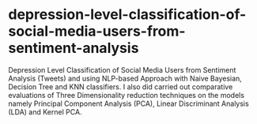 # depression-level-classification-of-social-media-users-from-sentiment-analysis
Depression Level Classification of Social Media Users from Sentiment Analysis (Tweets) and using NLP-based Approach with Naive Bayesian, Decision Tree and KNN classifiers. I also did carried out comparative evaluations of Three Dimensionality reduction techniques on the models namely Principal Component Analysis (PCA), Linear Discriminant Analysis (LDA) and Kernel PCA.
